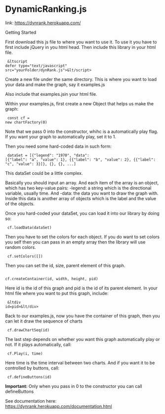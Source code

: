 # DynamicRanking.js
link: https://dynrank.herokuapp.com/

Getting Started
        <p>First download this js file to where you want to use it. To use it you have to first include jQuery in you
            html head.
            Then include this library in your html file.</p>
        <code> &ltscript defer type="text/javascript" src="yourFolder/dynRank.js">&lt/script> </code>
        <p>Create a new file under the same directory. This is where you want to load your data and make the graph,
            say it examples.js</p>
        <p>Also include that examples.jsin your html file.</p>
        <p>Within your examples.js, first create a new Object that helps us make the graph:</p>
        <code> const cf = new chartFactory(0)</code>
        <p> Note that we pass 0 into the constructor, whihc is a automatically play flag. If you want your graph to
            automatically play, set it to 1.
        </p>
        <p>Then you need some hard-coded data in such form:</p>
        <code> dataSet = [{"legend": "1970", "data": [{"label": "a", "value": 1}, {{"label": "b", "value": 2}, 
            {{"label": "c", "value": 3}]}, {}, {}, ...] </code>
        <p>This dataSet could be a little complex.</p> 
        <p> Basically you should input an array. And each item of the array 
            is an object, which has two key-value pairs: -legend: a string which is the directional variable, usually time.
            And -data: the data you want to draw the graph with. Inside this data is another array of objects which is the 
            label and the value of the objects. 
        </p>
        <p> Once you hard-coded your dataSet, you can load it into our library by doing so:</p>
        <code> cf.loadData(dataSet) </code>
        <p>Then you have to set the colors for each object. If you do want to set colors you self then you can pass in 
            an empty array then the library will use random colors.
        </p>
        <code> cf.setColors([]) </code>
        <p> Then you can set the id, size, parent element of this graph.</p>
        <code> cf.createContainer(id, width, height, pid) </code>
        <p> Here id is the id of this graph and pid is the id of its parent element. In your html file where you want 
            to put this graph, include:
        </p>
        <code> &ltdiv id=pid>&lt/div> </code>
        <p> Back to our examples.js, now you have the container of this graph, then you can let it draw the sequence of charts</p>
        <code> cf.drawChartSeq(id) </code>
        <p> The last step depends on whether you want this graph automatically play or not. If it plays automatically, call:</p>
        <code> cf.Play(i, time) </code>
        <p>Here time is the time interval between two charts. And if you want it to be controlled by buttons, call: </p>
        <code> cf.defineButtons(id) </code>
        <p><strong>Important:</strong> Only when you pass in 0 to the constructor you can call defineButtons</p>
        
 See documentation here: https://dynrank.herokuapp.com/documentation.html
